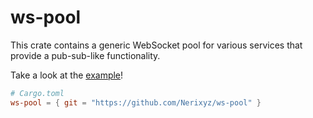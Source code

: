 # ws-pool

This crate contains a generic WebSocket pool for various services that provide a pub-sub-like functionality.

Take a look at the [example](examples/simple.rs)!

```toml
# Cargo.toml
ws-pool = { git = "https://github.com/Nerixyz/ws-pool" }
```
